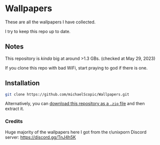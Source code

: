 # Wallpapers

These are all the wallpapers I have collected.

I try to keep this repo up to date.

## Notes

This repository is _kinda_ big at around >1.3 GBs. (checked at May 29, 2023)

If you clone this repo with bad WiFi, start praying to god if there is one.

## Installation

```sh
git clone https://github.com/michaelScopic/Wallpapers.git
```

Alternatively, you can [download this repository as a `.zip` file](https://github.com/michaelScopic/Wallpapers/archive/refs/heads/main.zip) and then extract it.

### Credits

Huge majority of the wallpapers here I got from the r/unixporn Discord server: https://discord.gg/TnJ4h5K
